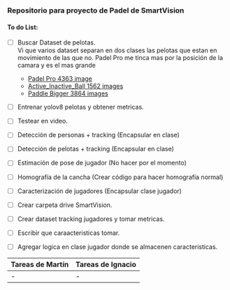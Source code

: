 ### Repositorio para proyecto de Padel de SmartVision
#### To do List:
- [ ] Buscar Dataset de pelotas.  
  Vi que varios dataset separan en dos clases las pelotas que estan en movimiento de las que no. Padel Pro me tinca mas por la posición de la camara y es el mas grande
  - [Padel Pro 4363 image](https://universe.roboflow.com/jaime-sendra/padelpro)
  - [Active_Inactive_Ball 1562 images](https://universe.roboflow.com/padelballdataset/active_inactive_ball)
  - [Paddle Bigger 3864 images](https://universe.roboflow.com/perso-ayjgj/paddle-bigger)


- [ ] Entrenar yolov8 pelotas y obtener metricas.
- [ ] Testear en video.
- [ ] Detección de personas + tracking (Encapsular en clase)
- [ ] Detección de pelotas + tracking (Encapsular en clase)
- [ ] Estimación de pose de jugador (No hacer por el momento)
- [ ] Homografía de la cancha (Crear código para hacer homografía normal)
- [ ] Caracterización de jugadores (Encapsular clase jugador)
- [ ] Crear carpeta drive SmartVision.
- [ ] Crear dataset tracking jugadores y tomar metricas.
- [ ] Escribir que caraacteristicas tomar.
- [ ] Agregar logica en clase jugador donde se almacenen caracteristicas.


| Tareas de Martín                            | Tareas de Ignacio                             |
|---------------------------------------------|----------------------------------------------|
| -  | -                   |



